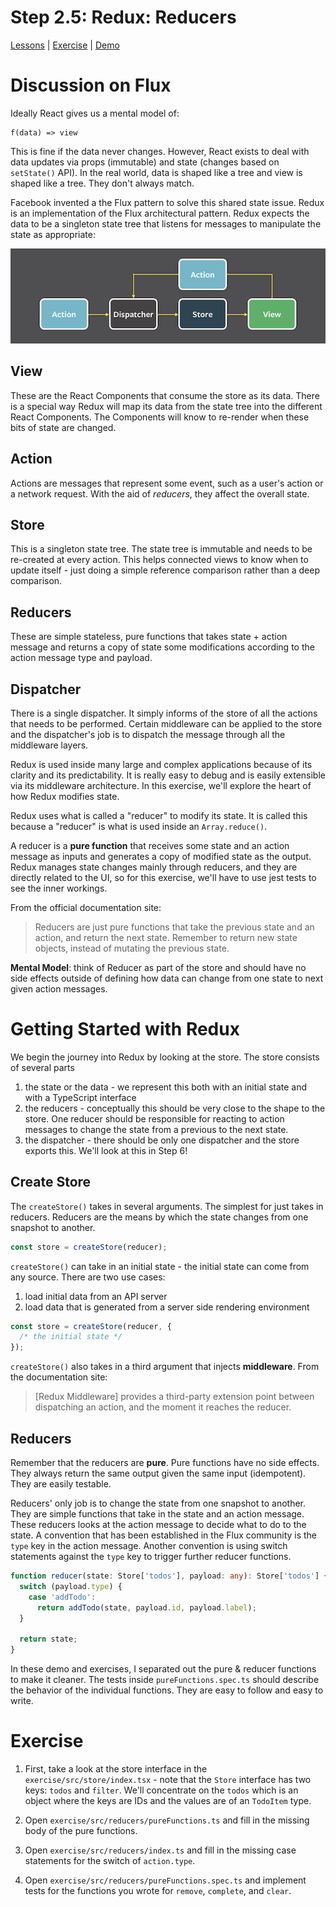 # Step 2.5: Redux: Reducers

[Lessons](../) | [Exercise](./exercise/) | [Demo](./demo/)

# Discussion on Flux

Ideally React gives us a mental model of:

```
f(data) => view
```

This is fine if the data never changes. However, React exists to deal with data updates via props (immutable) and state (changes based on `setState()` API). In the real world, data is shaped like a tree and view is shaped like a tree. They don't always match.

Facebook invented a the Flux pattern to solve this shared state issue. Redux is an implementation of the Flux architectural pattern. Redux expects the data to be a singleton state tree that listens for messages to manipulate the state as appropriate:

![Flux Diagram](../assets/flux.png)

## View

These are the React Components that consume the store as its data. There is a special way Redux will map its data from the state tree into the different React Components. The Components will know to re-render when these bits of state are changed.

## Action

Actions are messages that represent some event, such as a user's action or a network request. With the aid of _reducers_, they affect the overall state.

## Store

This is a singleton state tree. The state tree is immutable and needs to be re-created at every action. This helps connected views to know when to update itself - just doing a simple reference comparison rather than a deep comparison.

## Reducers

These are simple stateless, pure functions that takes state + action message and returns a copy of state some modifications according to the action message type and payload.

## Dispatcher

There is a single dispatcher. It simply informs of the store of all the actions that needs to be performed. Certain middleware can be applied to the store and the dispatcher's job is to dispatch the message through all the middleware layers.

Redux is used inside many large and complex applications because of its clarity and its predictability. It is really easy to debug and is easily extensible via its middleware architecture. In this exercise, we'll explore the heart of how Redux modifies state.

Redux uses what is called a "reducer" to modify its state. It is called this because a "reducer" is what is used inside an `Array.reduce()`.

A reducer is a **pure function** that receives some state and an action message as inputs and generates a copy of modified state as the output. Redux manages state changes mainly through reducers, and they are directly related to the UI, so for this exercise, we'll have to use jest tests to see the inner workings.

From the official documentation site:

> Reducers are just pure functions that take the previous state and an action, and return the next state. Remember to return new state objects, instead of mutating the previous state.

**Mental Model**: think of Reducer as part of the store and should have no side effects outside of defining how data can change from one state to next given action messages.

# Getting Started with Redux

We begin the journey into Redux by looking at the store. The store consists of several parts

1. the state or the data - we represent this both with an initial state and with a TypeScript interface
2. the reducers - conceptually this should be very close to the shape to the store. One reducer should be responsible for reacting to action messages to change the state from a previous to the next state.
3. the dispatcher - there should be only one dispatcher and the store exports this. We'll look at this in Step 6!

## Create Store

The `createStore()` takes in several arguments. The simplest for just takes in reducers. Reducers are the means by which the state changes from one snapshot to another.

```ts
const store = createStore(reducer);
```

`createStore()` can take in an initial state - the initial state can come from any source. There are two use cases:

1. load initial data from an API server
2. load data that is generated from a server side rendering environment

```ts
const store = createStore(reducer, {
  /* the initial state */
});
```

`createStore()` also takes in a third argument that injects **middleware**. From the documentation site:

> [Redux Middleware] provides a third-party extension point between dispatching an action, and the moment it reaches the reducer.

## Reducers

Remember that the reducers are **pure**. Pure functions have no side effects. They always return the same output given the same input (idempotent). They are easily testable.

Reducers' only job is to change the state from one snapshot to another. They are simple functions that take in the state and an action message. These reducers looks at the action message to decide what to do to the state. A convention that has been established in the Flux community is the `type` key in the action message. Another convention is using switch statements against the `type` key to trigger further reducer functions.

```ts
function reducer(state: Store['todos'], payload: any): Store['todos'] {
  switch (payload.type) {
    case 'addTodo':
      return addTodo(state, payload.id, payload.label);
  }

  return state;
}
```

In these demo and exercises, I separated out the pure & reducer functions to make it cleaner. The tests inside `pureFunctions.spec.ts` should describe the behavior of the individual functions. They are easy to follow and easy to write.

# Exercise

1. First, take a look at the store interface in the `exercise/src/store/index.tsx` - note that the `Store` interface has two keys: `todos` and `filter`. We'll concentrate on the `todos` which is an object where the keys are IDs and the values are of an `TodoItem` type.

2. Open `exercise/src/reducers/pureFunctions.ts` and fill in the missing body of the pure functions.

3. Open `exercise/src/reducers/index.ts` and fill in the missing case statements for the switch of `action.type`.

4. Open `exercise/src/reducers/pureFunctions.spec.ts` and implement tests for the functions you wrote for `remove`, `complete`, and `clear`.
